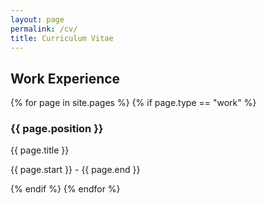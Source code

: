 ```yaml
---
layout: page
permalink: /cv/
title: Curriculum Vitae
---
```

## Work Experience

<div id="archives">
{% for page in site.pages %}
    {% if page.type == "work" %}
        <article class="post">
            <h3>{{ page.position }}</h3>
            <div>
                <p class="post_date">{{ page.title }}</p>
                <p class="post_date">{{ page.start }} - {{ page.end }}</p>
            </div>
        </article>
    {% endif %}
{% endfor %}
</div>